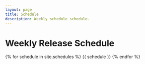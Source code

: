 ```yaml
---
layout: page
title: Schedule
description: Weekly schedule schedule.
---
```


# Weekly Release Schedule

{% for schedule in site.schedules %}
{{ schedule }}
{% endfor %}

